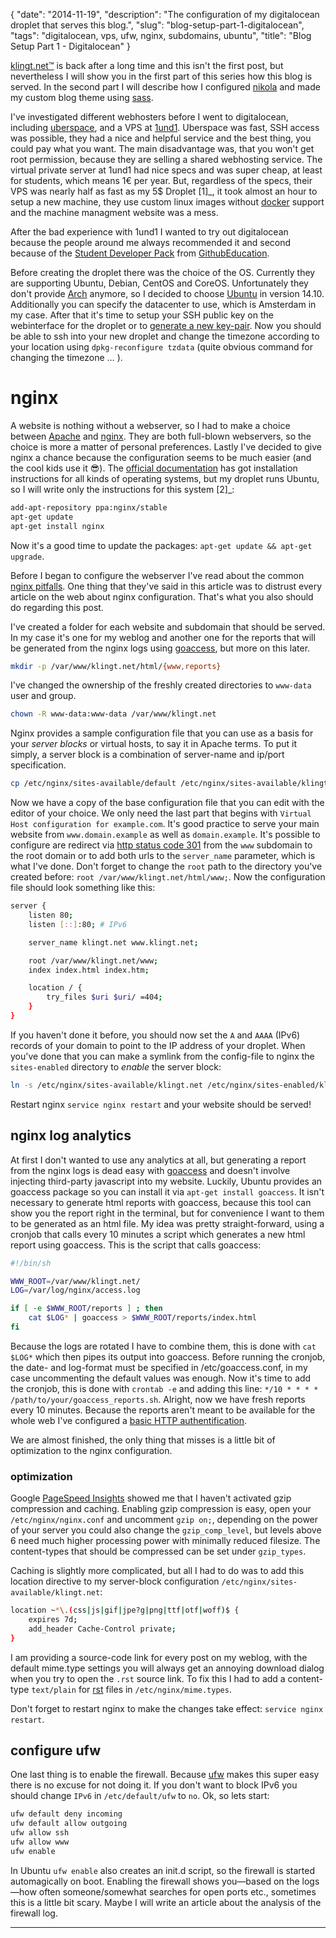 {
    "date": "2014-11-19",
    "description": "The configuration of my digitalocean droplet that serves this blog.",
    "slug": "blog-setup-part-1-digitalocean",
    "tags": "digitalocean, vps, ufw, nginx, subdomains, ubuntu",
    "title": "Blog Setup Part 1 - Digitalocean"
}

[klingt.net™](http://www.klingt.net) is back after a long time and this
isn't the first post, but nevertheless I will show you in the first part
of this series how this blog is served. In the second part I will
describe how I configured [nikola](http://getnikola.com/) and made my
custom blog theme using [sass](http://sass-lang.com/).

I've investigated different webhosters before I went to digitalocean,
including [uberspace](https://uberspace.de/), and a VPS at
[1und1](http://hosting.1und1.de/hosting?linkId=hd.mainnav.webhosting.home).
Uberspace was fast, SSH access was possible, they had a nice and helpful
service and the best thing, you could pay what you want. The main
disadvantage was, that you won't get root permission, because they are
selling a shared webhosting service. The virtual private server at 1und1
had nice specs and was super cheap, at least for students, which means
1€ per year. But, regardless of the specs, their VPS was nearly half as
fast as my 5\$ Droplet \[1\]\_, it took almost an hour to setup a new
machine, they use custom linux images without
[docker](https://www.docker.com/) support and the machine managment
website was a mess.

After the bad experience with 1und1 I wanted to try out digitalocean
because the people around me always recommended it and second because of
the [Student Developer Pack](https://education.github.com/pack) from
[GithubEducation](https://education.github.com/).

Before creating the droplet there was the choice of the OS. Currently
they are supporting Ubuntu, Debian, CentOS and CoreOS. Unfortunately
they don't provide [Arch](https://www.archlinux.org/) anymore, so I
decided to choose [Ubuntu](http://www.ubuntu.com/) in version 14.10.
Additionally you can specify the datacenter to use, which is Amsterdam
in my case. After that it's time to setup your SSH public key on the
webinterface for the droplet or to [generate a new
key-pair](https://help.github.com/articles/generating-ssh-keys/). Now
you should be able to ssh into your new droplet and change the timezone
according to your location using `dpkg-reconfigure tzdata` (quite
obvious command for changing the timezone … ).

nginx
=====

A website is nothing without a webserver, so I had to make a choice
between [Apache](http://httpd.apache.org/) and
[nginx](http://nginx.org/). They are both full-blown webservers, so the
choice is more a matter of personal preferences. Lastly I've decided to
give nginx a chance because the configuration seems to be much easier
(and the cool kids use it 😎). The [official
documentation](http://wiki.nginx.org/Install) has got installation
instructions for all kinds of operating systems, but my droplet runs
Ubuntu, so I will write only the instructions for this system \[2\]\_:

```bash
add-apt-repository ppa:nginx/stable
apt-get update
apt-get install nginx
```

Now it's a good time to update the packages:
`apt-get update && apt-get upgrade`.

Before I began to configure the webserver I've read about the common
[nginx pitfalls](http://wiki.nginx.org/Pitfalls). One thing that they've
said in this article was to distrust every article on the web about
nginx configuration. That's what you also should do regarding this post.

I've created a folder for each website and subdomain that should be
served. In my case it's one for my weblog and another one for the
reports that will be generated from the nginx logs using
[goaccess](http://goaccess.io/), but more on this later.

```bash
mkdir -p /var/www/klingt.net/html/{www,reports}
```

I've changed the ownership of the freshly created directories to
`www-data` user and group.

```bash
chown -R www-data:www-data /var/www/klingt.net
```

Nginx provides a sample configuration file that you can use as a basis
for your *server blocks* or virtual hosts, to say it in Apache terms. To
put it simply, a server block is a combination of server-name and
ip/port specification.

```bash
cp /etc/nginx/sites-available/default /etc/nginx/sites-available/klingt.net
```

Now we have a copy of the base configuration file that you can edit with
the editor of your choice. We only need the last part that begins with
`Virtual Host configuration for example.com`. It's good practice to
serve your main website from `www.domain.example` as well as
`domain.example`. It's possible to configure are redirect via [http
status code 301](http://www.wikiwand.com/en/HTTP_301) from the `www`
subdomain to the root domain or to add both urls to the `server_name`
parameter, which is what I've done. Don't forget to change the `root`
path to the directory you've created before:
`root /var/www/klingt.net/html/www;`. Now the configuration file should
look something like this:

```bash
server {
    listen 80;
    listen [::]:80; # IPv6

    server_name klingt.net www.klingt.net;

    root /var/www/klingt.net/www;
    index index.html index.htm;

    location / {
        try_files $uri $uri/ =404;
    }
}
```

If you haven't done it before, you should now set the `A` and `AAAA`
(IPv6) records of your domain to point to the IP address of your
droplet. When you've done that you can make a symlink from the
config-file to nginx the `sites-enabled` directory to *enable* the
server block:

```bash
ln -s /etc/nginx/sites-available/klingt.net /etc/nginx/sites-enabled/klingt.net
```

Restart nginx `service nginx restart` and your website should be served!

nginx log analytics
-------------------

At first I don't wanted to use any analytics at all, but generating a
report from the nginx logs is dead easy with
[goaccess](http://goaccess.io/) and doesn't involve injecting
third-party javascript into my website. Luckily, Ubuntu provides an
goaccess package so you can install it via `apt-get install goaccess`.
It isn't necessary to generate html reports with goaccess, because this
tool can show you the report right in the terminal, but for convenience
I want to them to be generated as an html file. My idea was pretty
straight-forward, using a cronjob that calls every 10 minutes a script
which generates a new html report using goaccess. This is the script
that calls goaccess:

```bash
#!/bin/sh

WWW_ROOT=/var/www/klingt.net/
LOG=/var/log/nginx/access.log

if [ -e $WWW_ROOT/reports ] ; then
    cat $LOG* | goaccess > $WWW_ROOT/reports/index.html
fi
```

Because the logs are rotated I have to combine them, this is done with
`cat $LOG*` which then pipes its output into goaccess. Before running
the cronjob, the date- and log-format must be specified in
/etc/goaccess.conf, in my case uncommenting the default values was
enough. Now it's time to add the cronjob, this is done with `crontab -e`
and adding this line: `*/10 * * * * /path/to/your/goaccess_reports.sh`.
Alright, now we have fresh reports every 10 minutes. Because the reports
aren't meant to be available for the whole web I've configured a [basic
HTTP
authentification](http://nginx.com/resources/admin-guide/restricting-access/).

We are almost finished, the only thing that misses is a little bit of
optimization to the nginx configuration.

### optimization

Google [PageSpeed
Insights](https://developers.google.com/speed/pagespeed/insights/)
showed me that I haven't activated gzip compression and caching.
Enabling gzip compression is easy, open your `/etc/nginx/nginx.conf` and
uncomment `gzip on;`, depending on the power of your server you could
also change the `gzip_comp_level`, but levels above 6 need much higher
processing power with minimally reduced filesize. The content-types that
should be compressed can be set under `gzip_types`.

Caching is slightly more complicated, but all I had to do was to add
this location directive to my server-block configuration
`/etc/nginx/sites-available/klingt.net`:

```bash
location ~*\.(css|js|gif|jpe?g|png|ttf|otf|woff)$ {
    expires 7d;
    add_header Cache-Control private;
}
```

I am providing a source-code link for every post on my weblog, with the
default mime.type settings you will always get an annoying download
dialog when you try to open the `.rst` source link. To fix this I had to
add a content-type `text/plain` for
[rst](http://en.wikipedia.org/wiki/ReStructuredText) files in
`/etc/nginx/mime.types`.

Don't forget to restart nginx to make the changes take effect:
`service nginx restart`.

configure ufw
-------------

One last thing is to enable the firewall. Because
[ufw](https://www.digitalocean.com/community/tutorials/how-to-setup-a-firewall-with-ufw-on-an-ubuntu-and-debian-cloud-server)
makes this super easy there is no excuse for not doing it. If you don't
want to block IPv6 you should change `IPv6` in `/etc/default/ufw` to
`no`. Ok, so lets start:

```bash
ufw default deny incoming
ufw default allow outgoing
ufw allow ssh
ufw allow www
ufw enable
```

In Ubuntu `ufw enable` also creates an init.d script, so the firewall is
started automagically on boot. Enabling the firewall shows you—based on
the logs—how often someone/somewhat searches for open ports etc.,
sometimes this is a little bit scary. Maybe I will write an article
about the analysis of the firewall log.

------------------------------------------------------------------------
